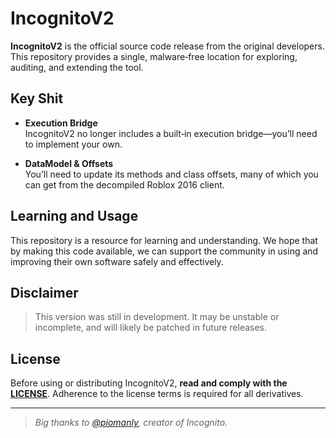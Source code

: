 # IncognitoV2

**IncognitoV2** is the official source code release from the original developers. This repository provides a single, malware‑free location for exploring, auditing, and extending the tool.

## Key Shit

- **Execution Bridge**  
  IncognitoV2 no longer includes a built‑in execution bridge—you’ll need to implement your own.

- **DataModel & Offsets**  
  You’ll need to update its methods and class offsets, many of which you can get from the decompiled Roblox 2016 client.

## Learning and Usage

This repository is a resource for learning and understanding. We hope that by making this code available, we can support the community in using and improving their own software safely and effectively.

## Disclaimer

> This version was still in development. It may be unstable or incomplete, and will likely be patched in future releases.

## License

Before using or distributing IncognitoV2, **read and comply with the [LICENSE](/LICENSE.md)**. Adherence to the license terms is required for all derivatives.

---

> *Big thanks to [@piomanly](https://github.com/piomanly), creator of Incognito.*
